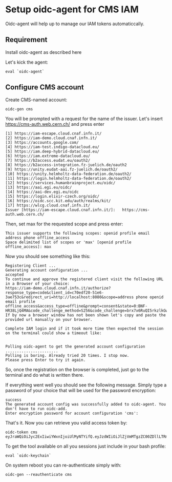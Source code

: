 # Setup oidc-agent for CMS IAM
Oidc-agent will help up to manage our IAM tokens automaticcally.

## Requirement

Install oidc-agent as described here

Let's kick the agent:
```
eval `oidc-agent`
```
## Configure CMS account
Create CMS-named account:
```
oidc-gen cms
```
You will be prompted with a request for the name of the issuer. Let's insert  https://cms-auth.web.cern.ch/ and press enter

```
[1] https://iam-escape.cloud.cnaf.infn.it/
[2] https://iam-demo.cloud.cnaf.infn.it/
[3] https://accounts.google.com/
[4] https://iam-test.indigo-datacloud.eu/
[5] https://iam.deep-hybrid-datacloud.eu/
[6] https://iam.extreme-datacloud.eu/
[7] https://b2access.eudat.eu/oauth2/
[8] https://b2access-integration.fz-juelich.de/oauth2
[9] https://unity.eudat-aai.fz-juelich.de/oauth2/
[10] https://unity.helmholtz-data-federation.de/oauth2/
[11] https://login.helmholtz-data-federation.de/oauth2/
[12] https://services.humanbrainproject.eu/oidc/
[13] https://aai.egi.eu/oidc/
[14] https://aai-dev.egi.eu/oidc
[15] https://login.elixir-czech.org/oidc/
[16] https://oidc.scc.kit.edu/auth/realms/kit/
[17] https://wlcg.cloud.cnaf.infn.it/
Issuer [https://iam-escape.cloud.cnaf.infn.it/]:   https://cms-auth.web.cern.ch/
```

Then, set max for the requested scope and press enter:

```
This issuer supports the following scopes: openid profile email address phone offline_access
Space delimited list of scopes or 'max' [openid profile offline_access]: max
```

Now you should see something like this:

```
Registering Client ...
Generating account configuration ...
accepted
To continue and approve the registered client visit the following URL in a Browser of your choice:
https://iam-demo.cloud.cnaf.infn.it/authorize?response_type=code&client_id=c70edf20-51e6-3ae753c&redirect_uri=http://localhost:8080&scope=address phone openid email profile offline_access&access_type=offline&prompt=consent&state=0:BNF-HR38LjQ4MA&code_challenge_method=S256&code_challenge=brx7x6RuQI5rkzlkGwh2u2z7vCVctSlQ
If by now a browser window has not been shown let's copy and paste the provided url manually on your browser.

Complete IAM login and if it took more time then expected the session on the terminal could show a timeout like:


Polling oidc-agent to get the generated account configuration .......................
Polling is boring. Already tried 20 times. I stop now.
Please press Enter to try it again.
```
So, once the registration on the browser is completed, just go to the terminal and do what is written there.

If everything went well you should see the following message. Simply type a password of your choice that will be used for the password encryption:

```
success
The generated account config was successfully added to oidc-agent. You don't have to run oidc-add.
Enter encryption password for account configuration 'cms':
```

That's it. Now you can retrieve you valid access token by:
```
oidc-token cms
eyJraWQiOiJyc2ExIiwiYWxnIjoiUlMyNTYifQ.eyJzdWIiOiJlZjVmMTgzZC00ZDllLTRmMmEtOWRjNi0zZjEzNTlmMTliMzUiLCJpc3MiOiJodHRwczpcL1wvaWFtLWRlbW8uY2xvdWQuY25hZi5pbmZuLml0XC8iLCJuYW1lIjoiRGllZ28gQ2lhbmdvdHRpbmk....
```
To get the tool available on all you sessions just include in your bash profile:

```
eval `oidc-keychain`
```
On system reboot you can re-authenticate simply with:

```
oidc-gen --reauthenticate cms
```
